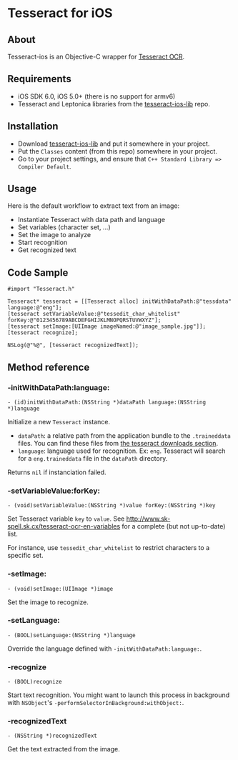 Tesseract for iOS
=================


About
-----

Tesseract-ios is an Objective-C wrapper for [Tesseract OCR](http://code.google.com/p/tesseract-ocr/).


Requirements
------------

 - iOS SDK 6.0, iOS 5.0+ (there is no support for armv6)
 - Tesseract and Leptonica libraries from the [tesseract-ios-lib](https://github.com/ldiqual/tesseract-ios-lib) repo.
 

Installation
------------

 - Download [tesseract-ios-lib](https://github.com/ldiqual/tesseract-ios-lib) and put it somewhere in your project.
 - Put the `Classes` content (from this repo) somewhere in your project.
 - Go to your project settings, and ensure that `C++ Standard Library => Compiler Default`.
 

Usage
-----

Here is the default workflow to extract text from an image:

 - Instantiate Tesseract with data path and language
 - Set variables (character set, …)
 - Set the image to analyze
 - Start recognition
 - Get recognized text
 
 
Code Sample
-----------

    #import "Tesseract.h"
    
    Tesseract* tesseract = [[Tesseract alloc] initWithDataPath:@"tessdata" language:@"eng"];
    [tesseract setVariableValue:@"tessedit_char_whitelist" forKey:@"0123456789ABCDEFGHIJKLMNOPQRSTUVWXYZ"];
    [tesseract setImage:[UIImage imageNamed:@"image_sample.jpg"]];
    [tesseract recognize];
    
    NSLog(@"%@", [tesseract recognizedText]);
 
 
Method reference
----------------

### -initWithDataPath:language: ###

`- (id)initWithDataPath:(NSString *)dataPath language:(NSString *)language`

Initialize a new `Tesseract` instance.

 - `dataPath`: a relative path from the application bundle to the `.traineddata` files. You can find these files from [the tesseract downloads section](http://code.google.com/p/tesseract-ocr/downloads/list).
 - `language`: language used for recognition. Ex: `eng`. Tesseract will search for a `eng.traineddata` file in the `dataPath` directory.
 
Returns `nil` if instanciation failed.
 

### -setVariableValue:forKey: ###

`- (void)setVariableValue:(NSString *)value forKey:(NSString *)key`

Set Tesseract variable `key` to `value`. See <http://www.sk-spell.sk.cx/tesseract-ocr-en-variables> for a complete (but not up-to-date) list.

For instance, use `tessedit_char_whitelist` to restrict characters to a specific set.

### -setImage: ###

`- (void)setImage:(UIImage *)image`

Set the image to recognize.

### -setLanguage: ###

`- (BOOL)setLanguage:(NSString *)language`

Override the language defined with `-initWithDataPath:language:`.

### -recognize ###

`- (BOOL)recognize`

Start text recognition. You might want to launch this process in background with `NSObject`'s `-performSelectorInBackground:withObject:`. 

### -recognizedText ###

`- (NSString *)recognizedText`

Get the text extracted from the image.

